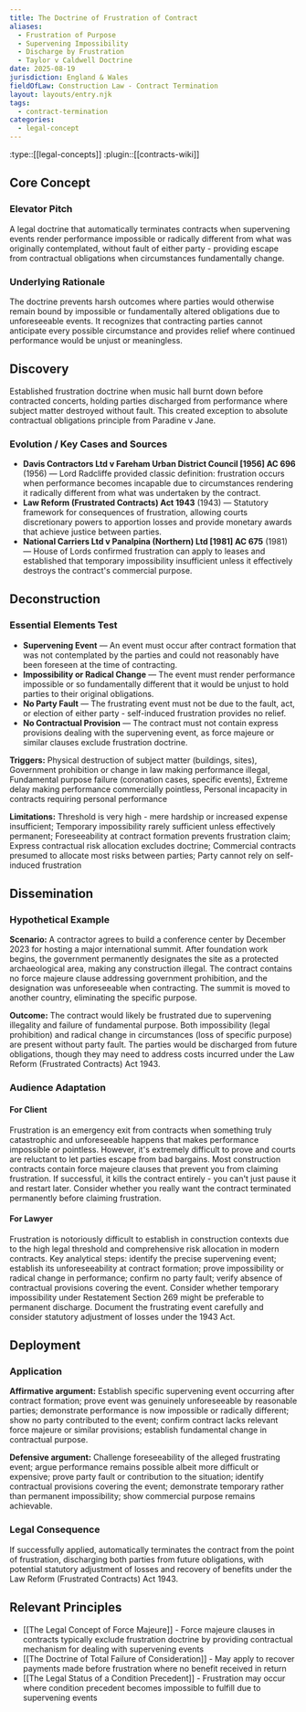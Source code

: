 ```yaml
---
title: The Doctrine of Frustration of Contract
aliases:
  - Frustration of Purpose
  - Supervening Impossibility
  - Discharge by Frustration
  - Taylor v Caldwell Doctrine
date: 2025-08-19
jurisdiction: England & Wales
fieldOfLaw: Construction Law - Contract Termination
layout: layouts/entry.njk
tags:
  - contract-termination
categories:
  - legal-concept
---
```


:type::[[legal-concepts]]
:plugin::[[contracts-wiki]]

## Core Concept

### Elevator Pitch

A legal doctrine that automatically terminates contracts when supervening events render performance impossible or radically different from what was originally contemplated, without fault of either party - providing escape from contractual obligations when circumstances fundamentally change.

### Underlying Rationale

The doctrine prevents harsh outcomes where parties would otherwise remain bound by impossible or fundamentally altered obligations due to unforeseeable events. It recognizes that contracting parties cannot anticipate every possible circumstance and provides relief where continued performance would be unjust or meaningless.

## Discovery

Established frustration doctrine when music hall burnt down before contracted concerts, holding parties discharged from performance where subject matter destroyed without fault. This created exception to absolute contractual obligations principle from Paradine v Jane.

### Evolution / Key Cases and Sources

- **Davis Contractors Ltd v Fareham Urban District Council [1956] AC 696** (1956) — Lord Radcliffe provided classic definition: frustration occurs when performance becomes incapable due to circumstances rendering it radically different from what was undertaken by the contract.
- **Law Reform (Frustrated Contracts) Act 1943** (1943) — Statutory framework for consequences of frustration, allowing courts discretionary powers to apportion losses and provide monetary awards that achieve justice between parties.
- **National Carriers Ltd v Panalpina (Northern) Ltd [1981] AC 675** (1981) — House of Lords confirmed frustration can apply to leases and established that temporary impossibility insufficient unless it effectively destroys the contract's commercial purpose.

## Deconstruction

### Essential Elements Test

- **Supervening Event** — An event must occur after contract formation that was not contemplated by the parties and could not reasonably have been foreseen at the time of contracting.
- **Impossibility or Radical Change** — The event must render performance impossible or so fundamentally different that it would be unjust to hold parties to their original obligations.
- **No Party Fault** — The frustrating event must not be due to the fault, act, or election of either party - self-induced frustration provides no relief.
- **No Contractual Provision** — The contract must not contain express provisions dealing with the supervening event, as force majeure or similar clauses exclude frustration doctrine.

**Triggers:** Physical destruction of subject matter (buildings, sites), Government prohibition or change in law making performance illegal, Fundamental purpose failure (coronation cases, specific events), Extreme delay making performance commercially pointless, Personal incapacity in contracts requiring personal performance

**Limitations:** Threshold is very high - mere hardship or increased expense insufficient; Temporary impossibility rarely sufficient unless effectively permanent; Foreseeability at contract formation prevents frustration claim; Express contractual risk allocation excludes doctrine; Commercial contracts presumed to allocate most risks between parties; Party cannot rely on self-induced frustration

## Dissemination

### Hypothetical Example

**Scenario:** A contractor agrees to build a conference center by December 2023 for hosting a major international summit. After foundation work begins, the government permanently designates the site as a protected archaeological area, making any construction illegal. The contract contains no force majeure clause addressing government prohibition, and the designation was unforeseeable when contracting. The summit is moved to another country, eliminating the specific purpose.

**Outcome:** The contract would likely be frustrated due to supervening illegality and failure of fundamental purpose. Both impossibility (legal prohibition) and radical change in circumstances (loss of specific purpose) are present without party fault. The parties would be discharged from future obligations, though they may need to address costs incurred under the Law Reform (Frustrated Contracts) Act 1943.

### Audience Adaptation

#### For Client

Frustration is an emergency exit from contracts when something truly catastrophic and unforeseeable happens that makes performance impossible or pointless. However, it's extremely difficult to prove and courts are reluctant to let parties escape from bad bargains. Most construction contracts contain force majeure clauses that prevent you from claiming frustration. If successful, it kills the contract entirely - you can't just pause it and restart later. Consider whether you really want the contract terminated permanently before claiming frustration.

#### For Lawyer

Frustration is notoriously difficult to establish in construction contexts due to the high legal threshold and comprehensive risk allocation in modern contracts. Key analytical steps: identify the precise supervening event; establish its unforeseeability at contract formation; prove impossibility or radical change in performance; confirm no party fault; verify absence of contractual provisions covering the event. Consider whether temporary impossibility under Restatement Section 269 might be preferable to permanent discharge. Document the frustrating event carefully and consider statutory adjustment of losses under the 1943 Act.

## Deployment

### Application

**Affirmative argument:** Establish specific supervening event occurring after contract formation; prove event was genuinely unforeseeable by reasonable parties; demonstrate performance is now impossible or radically different; show no party contributed to the event; confirm contract lacks relevant force majeure or similar provisions; establish fundamental change in contractual purpose.

**Defensive argument:** Challenge foreseeability of the alleged frustrating event; argue performance remains possible albeit more difficult or expensive; prove party fault or contribution to the situation; identify contractual provisions covering the event; demonstrate temporary rather than permanent impossibility; show commercial purpose remains achievable.

### Legal Consequence

If successfully applied, automatically terminates the contract from the point of frustration, discharging both parties from future obligations, with potential statutory adjustment of losses and recovery of benefits under the Law Reform (Frustrated Contracts) Act 1943.

## Relevant Principles

- [[The Legal Concept of Force Majeure]] - Force majeure clauses in contracts typically exclude frustration doctrine by providing contractual mechanism for dealing with supervening events
- [[The Doctrine of Total Failure of Consideration]] - May apply to recover payments made before frustration where no benefit received in return
- [[The Legal Status of a Condition Precedent]] - Frustration may occur where condition precedent becomes impossible to fulfill due to supervening events
